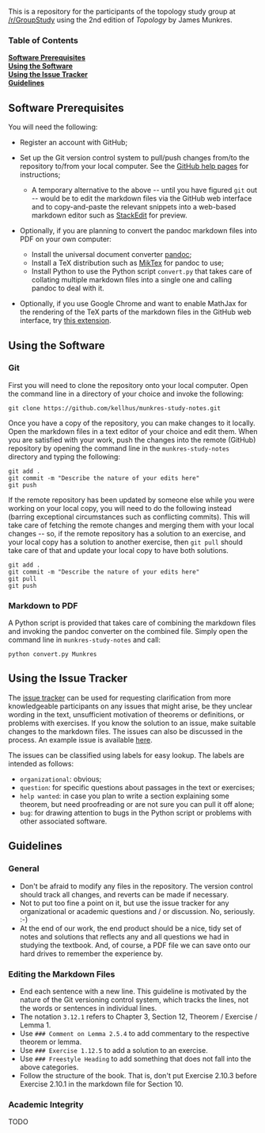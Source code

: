 This is a repository for the participants of the topology study group at [/r/GroupStudy](http://www.reddit.com/r/GroupStudy/comments/37bxf0/) using the 2nd edition of *Topology* by James Munkres.

### Table of Contents
**[Software Prerequisites](#software-prerequisites)**  
**[Using the Software](#using-the-software)**  
**[Using the Issue Tracker](#using-the-issue-tracker)**  
**[Guidelines](#guidelines)**  


## Software Prerequisites

You will need the following:

* Register an account with GitHub;
* Set up the Git version control system to pull/push changes from/to the repository to/from your local computer. See the [GitHub help pages](https://help.github.com/articles/set-up-git/) for instructions;
    - A temporary alternative to the above -- until you have figured `git` out -- would be to edit the markdown files via the GitHub web interface and to copy-and-paste the relevant snippets into a web-based markdown editor such as [StackEdit](https://stackedit.io/) for preview.

* Optionally, if you are planning to convert the pandoc markdown files into PDF on your own computer:
    - Install the universal document converter [pandoc](http://pandoc.org/); 
    - Install a TeX distribution such as [MikTex](http://miktex.org/) for pandoc to use;
    - Install Python to use the Python script `convert.py` that takes care of collating multiple markdown files into a single one and calling pandoc to deal with it.
* Optionally, if you use Google Chrome and want to enable MathJax for the rendering of the TeX parts of the markdown files in the GitHub web interface, try [this extension](https://chrome.google.com/webstore/detail/tex-all-the-things/cbimabofgmfdkicghcadidpemeenbffn).


## Using the Software

### Git

First you will need to clone the repository onto your local computer. Open the command line in a directory of your choice and invoke the following:

```
git clone https://github.com/kellhus/munkres-study-notes.git
```

Once you have a copy of the repository, you can make changes to it locally. Open the markdown files in a text editor of your choice and edit them. When you are satisfied with your work, push the changes into the remote (GitHub) repository by opening the command line in the `munkres-study-notes` directory and typing the following:

```
git add .
git commit -m "Describe the nature of your edits here"
git push
```

If the remote repository has been updated by someone else while you were working on your local copy, you will need to do the following instead (barring exceptional circumstances such as conflicting commits). This will take care of fetching the remote changes and merging them with your local changes -- so, if the remote repository has a solution to an exercise, and your local copy has a solution to another exercise, then `git pull` should take care of that and update your local copy to have both solutions.

```
git add .
git commit -m "Describe the nature of your edits here"
git pull
git push
```

### Markdown to PDF
A Python script is provided that takes care of combining the markdown files and invoking the pandoc converter on the combined file. Simply open the command line in `munkres-study-notes` and call:

```
python convert.py Munkres
```

## Using the Issue Tracker

The [issue tracker](https://github.com/kellhus/munkres-study-notes/issues) can be used for requesting clarification from more knowledgeable participants on any issues that might arise, be they unclear wording in the text, unsufficient motivation of theorems or definitions, or problems with exercises. If you know the solution to an issue, make suitable changes to the markdown files. The issues can also be discussed in the process. An example issue is available [here](https://github.com/kellhus/munkres-study-notes/issues/1).

The issues can be classified using labels for easy lookup. The labels are intended as follows:

* `organizational`: obvious;
* `question`: for specific questions about passages in the text or exercises;
* `help wanted`: in case you plan to write a section explaining some theorem, but need proofreading or are not sure you can pull it off alone;
* `bug`: for drawing attention to bugs in the Python script or problems with other associated software.

## Guidelines

### General

* Don't be afraid to modify any files in the repository. The version control should track all changes, and reverts can be made if necessary.
* Not to put too fine a point on it, but use the issue tracker for any organizational or academic questions and / or discussion. No, seriously. :-)
* At the end of our work, the end product should be a nice, tidy set of notes and solutions that reflects any and all questions we had in studying the textbook. And, of course, a PDF file we can save onto our hard drives to remember the experience by.

### Editing the Markdown Files

* End each sentence with a new line. This guideline is motivated by the nature of the Git versioning control system, which tracks the lines, not the words or sentences in individual lines.
* The notation `3.12.1` refers to Chapter 3, Section 12, Theorem / Exercise / Lemma 1.
* Use `### Comment on Lemma 2.5.4` to add commentary to the respective theorem or lemma.
* Use `### Exercise 1.12.5` to add a solution to an exercise.
* Use `### Freestyle Heading` to add something that does not fall into the above categories.
* Follow the structure of the book. That is, don't put Exercise 2.10.3 before Exercise 2.10.1 in the markdown file for Section 10.

### Academic Integrity

TODO
